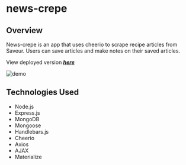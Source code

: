 # news-crepe

## Overview

News-crepe is an app that uses cheerio to scrape recipe articles from Saveur. Users can save articles and make notes on their saved articles.

View deployed version _**[here](https://fathomless-gorge-71825.herokuapp.com/saved)**_

![demo](./public/demo/news-crepe.gif)

## Technologies Used

* Node.js
* Express.js
* MongoDB
* Mongoose
* Handlebars.js
* Cheerio
* Axios
* AJAX
* Materialize